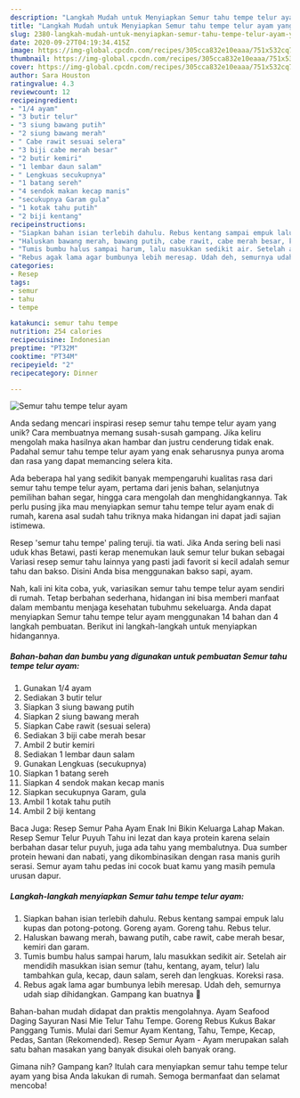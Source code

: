 ```yaml
---
description: "Langkah Mudah untuk Menyiapkan Semur tahu tempe telur ayam yang Sempurna"
title: "Langkah Mudah untuk Menyiapkan Semur tahu tempe telur ayam yang Sempurna"
slug: 2380-langkah-mudah-untuk-menyiapkan-semur-tahu-tempe-telur-ayam-yang-sempurna
date: 2020-09-27T04:19:34.415Z
image: https://img-global.cpcdn.com/recipes/305cca832e10eaaa/751x532cq70/semur-tahu-tempe-telur-ayam-foto-resep-utama.jpg
thumbnail: https://img-global.cpcdn.com/recipes/305cca832e10eaaa/751x532cq70/semur-tahu-tempe-telur-ayam-foto-resep-utama.jpg
cover: https://img-global.cpcdn.com/recipes/305cca832e10eaaa/751x532cq70/semur-tahu-tempe-telur-ayam-foto-resep-utama.jpg
author: Sara Houston
ratingvalue: 4.3
reviewcount: 12
recipeingredient:
- "1/4 ayam"
- "3 butir telur"
- "3 siung bawang putih"
- "2 siung bawang merah"
- " Cabe rawit sesuai selera"
- "3 biji cabe merah besar"
- "2 butir kemiri"
- "1 lembar daun salam"
- " Lengkuas secukupnya"
- "1 batang sereh"
- "4 sendok makan kecap manis"
- "secukupnya Garam gula"
- "1 kotak tahu putih"
- "2 biji kentang"
recipeinstructions:
- "Siapkan bahan isian terlebih dahulu. Rebus kentang sampai empuk lalu kupas dan potong-potong. Goreng ayam. Goreng tahu. Rebus telur."
- "Haluskan bawang merah, bawang putih, cabe rawit, cabe merah besar, kemiri dan garam."
- "Tumis bumbu halus sampai harum, lalu masukkan sedikit air. Setelah air mendidih masukkan isian semur (tahu, kentang, ayam, telur) lalu tambahkan gula, kecap, daun salam, sereh dan lengkuas. Koreksi rasa."
- "Rebus agak lama agar bumbunya lebih meresap. Udah deh, semurnya udah siap dihidangkan. Gampang kan buatnya 🙂"
categories:
- Resep
tags:
- semur
- tahu
- tempe

katakunci: semur tahu tempe 
nutrition: 254 calories
recipecuisine: Indonesian
preptime: "PT32M"
cooktime: "PT34M"
recipeyield: "2"
recipecategory: Dinner

---
```



![Semur tahu tempe telur ayam](https://img-global.cpcdn.com/recipes/305cca832e10eaaa/751x532cq70/semur-tahu-tempe-telur-ayam-foto-resep-utama.jpg)

Anda sedang mencari inspirasi resep semur tahu tempe telur ayam yang unik? Cara membuatnya memang susah-susah gampang. Jika keliru mengolah maka hasilnya akan hambar dan justru cenderung tidak enak. Padahal semur tahu tempe telur ayam yang enak seharusnya punya aroma dan rasa yang dapat memancing selera kita.

Ada beberapa hal yang sedikit banyak mempengaruhi kualitas rasa dari semur tahu tempe telur ayam, pertama dari jenis bahan, selanjutnya pemilihan bahan segar, hingga cara mengolah dan menghidangkannya. Tak perlu pusing jika mau menyiapkan semur tahu tempe telur ayam enak di rumah, karena asal sudah tahu triknya maka hidangan ini dapat jadi sajian istimewa.

Resep &#39;semur tahu tempe&#39; paling teruji. tia wati. Jika Anda sering beli nasi uduk khas Betawi, pasti kerap menemukan lauk semur telur bukan sebagai Variasi resep semur tahu lainnya yang pasti jadi favorit si kecil adalah semur tahu dan bakso. Disini Anda bisa menggunakan bakso sapi, ayam.


Nah, kali ini kita coba, yuk, variasikan semur tahu tempe telur ayam sendiri di rumah. Tetap berbahan sederhana, hidangan ini bisa memberi manfaat dalam membantu menjaga kesehatan tubuhmu sekeluarga. Anda dapat menyiapkan Semur tahu tempe telur ayam menggunakan 14 bahan dan 4 langkah pembuatan. Berikut ini langkah-langkah untuk menyiapkan hidangannya.

<!--inarticleads1-->

##### Bahan-bahan dan bumbu yang digunakan untuk pembuatan Semur tahu tempe telur ayam:

1. Gunakan 1/4 ayam
1. Sediakan 3 butir telur
1. Siapkan 3 siung bawang putih
1. Siapkan 2 siung bawang merah
1. Siapkan  Cabe rawit (sesuai selera)
1. Sediakan 3 biji cabe merah besar
1. Ambil 2 butir kemiri
1. Sediakan 1 lembar daun salam
1. Gunakan  Lengkuas (secukupnya)
1. Siapkan 1 batang sereh
1. Siapkan 4 sendok makan kecap manis
1. Siapkan secukupnya Garam, gula
1. Ambil 1 kotak tahu putih
1. Ambil 2 biji kentang


Baca Juga: Resep Semur Paha Ayam Enak Ini Bikin Keluarga Lahap Makan. Resep Semur Telur Puyuh Tahu ini lezat dan kaya protein karena selain berbahan dasar telur puyuh, juga ada tahu yang membalutnya. Dua sumber protein hewani dan nabati, yang dikombinasikan dengan rasa manis gurih serasi. Semur ayam tahu pedas ini cocok buat kamu yang masih pemula urusan dapur. 

<!--inarticleads2-->

##### Langkah-langkah menyiapkan Semur tahu tempe telur ayam:

1. Siapkan bahan isian terlebih dahulu. Rebus kentang sampai empuk lalu kupas dan potong-potong. Goreng ayam. Goreng tahu. Rebus telur.
1. Haluskan bawang merah, bawang putih, cabe rawit, cabe merah besar, kemiri dan garam.
1. Tumis bumbu halus sampai harum, lalu masukkan sedikit air. Setelah air mendidih masukkan isian semur (tahu, kentang, ayam, telur) lalu tambahkan gula, kecap, daun salam, sereh dan lengkuas. Koreksi rasa.
1. Rebus agak lama agar bumbunya lebih meresap. Udah deh, semurnya udah siap dihidangkan. Gampang kan buatnya 🙂


Bahan-bahan mudah didapat dan praktis mengolahnya. Ayam Seafood Daging Sayuran Nasi Mie Telur Tahu Tempe. Goreng Rebus Kukus Bakar Panggang Tumis. Mulai dari Semur Ayam Kentang, Tahu, Tempe, Kecap, Pedas, Santan (Rekomended). Resep Semur Ayam - Ayam merupakan salah satu bahan masakan yang banyak disukai oleh banyak orang. 

Gimana nih? Gampang kan? Itulah cara menyiapkan semur tahu tempe telur ayam yang bisa Anda lakukan di rumah. Semoga bermanfaat dan selamat mencoba!
